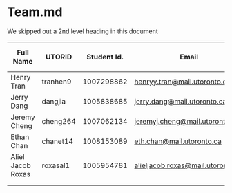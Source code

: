 # Team.md

We skipped out a 2nd level heading in this document

| Full Name              | UTORID   | Student Id. | Email                        | Best way to Connect | Slack User Name         |
|------------------------|----------|-------------|------------------------------|---------------------|-------------------------|
| Henry Tran             |tranhen9  |1007298862   |<henryy.tran@mail.utoronto.ca>|Discord              |Henry Tran               |
| Jerry Dang             |dangjia   |1005838685   |<jerry.dang@mail.utoronto.ca> |Discord/Email        |Jerry Dang               |
| Jeremy Cheng           |cheng264  |1007062134   |<jeremyj.cheng@mail.utoronto.ca>|Discord            |Jeremy Cheng             |
| Ethan Chan             |chanet14  |1008153089   |<eth.chan@mail.utoronto.ca>   |Discord/Text         |Ethan Chan               |
| Aliel Jacob Roxas      |roxasal1  |1005954781   |<alieljacob.roxas@mail.utoronto.ca>|Discord/Email   |Aliel Jacob Roxas        |
|                        |          |             |                              |                     |                         |
|                        |          |             |                              |                     |                         |
